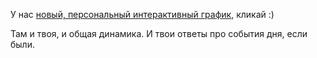 У нас [новый, персональный интерактивный график]({graph_url}), кликай :)

Там и твоя, и общая динамика. И твои ответы про события дня, если были.